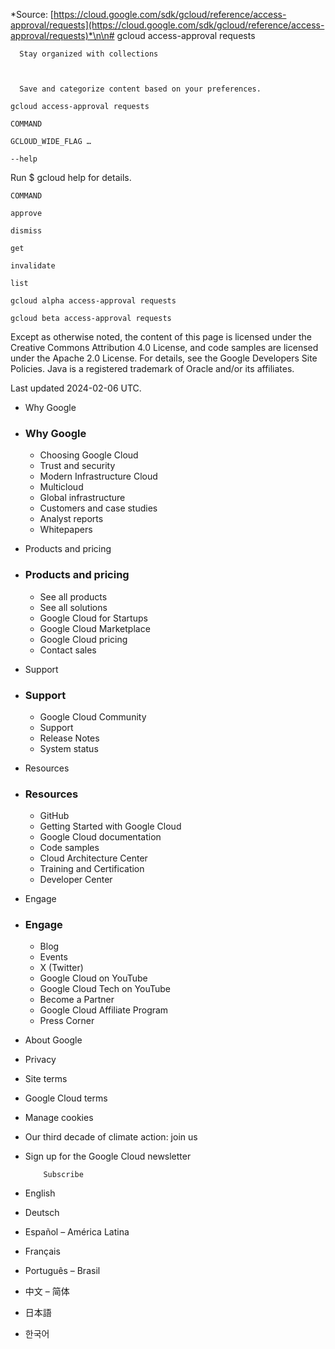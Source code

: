 *Source: [https://cloud.google.com/sdk/gcloud/reference/access-approval/requests](https://cloud.google.com/sdk/gcloud/reference/access-approval/requests)*\n\n# gcloud access-approval requests
      


      
      Stay organized with collections
    

      
      Save and categorize content based on your preferences.

```
gcloud access-approval requests
```

```
COMMAND
```

```
GCLOUD_WIDE_FLAG …
```

```
--help
```

Run $ gcloud help for details.

```
COMMAND
```

```
approve
```

```
dismiss
```

```
get
```

```
invalidate
```

```
list
```

```
gcloud alpha access-approval requests
```

```
gcloud beta access-approval requests
```

Except as otherwise noted, the content of this page is licensed under the Creative Commons Attribution 4.0 License, and code samples are licensed under the Apache 2.0 License. For details, see the Google Developers Site Policies. Java is a registered trademark of Oracle and/or its affiliates.

Last updated 2024-02-06 UTC.

- Why Google
- ### Why Google
    - Choosing Google Cloud
    - Trust and security
    - Modern Infrastructure Cloud
    - Multicloud
    - Global infrastructure
    - Customers and case studies
    - Analyst reports
    - Whitepapers
- Products and pricing
- ### Products and pricing
    - See all products
    - See all solutions
    - Google Cloud for Startups
    - Google Cloud Marketplace
    - Google Cloud pricing
    - Contact sales
- Support
- ### Support
    - Google Cloud Community
    - Support
    - Release Notes
    - System status
- Resources
- ### Resources
    - GitHub
    - Getting Started with Google Cloud
    - Google Cloud documentation
    - Code samples
    - Cloud Architecture Center
    - Training and Certification
    - Developer Center
- Engage
- ### Engage
    - Blog
    - Events
    - X (Twitter)
    - Google Cloud on YouTube
    - Google Cloud Tech on YouTube
    - Become a Partner
    - Google Cloud Affiliate Program
    - Press Corner

- About Google
- Privacy
- Site terms
- Google Cloud terms
- Manage cookies
- Our third decade of climate action: join us
- Sign up for the Google Cloud newsletter

          Subscribe

- English
- Deutsch
- Español – América Latina
- Français
- Português – Brasil
- 中文 – 简体
- 日本語
- 한국어